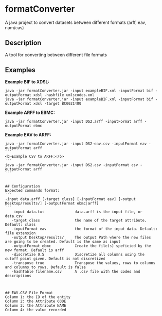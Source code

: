 # formatConverter
A java project to convert datasets between different formats (arff, eav, nam/cas)


## Description 
A tool for converting between different file formats



## Examples
<b>Example BIF to XDSL:</b>
```
java -jar formatConverter.jar -input exampleBIF.xml -inputFormat bif -outputFormat xdsl -hashfile umlscodes.xml
java -jar formatConverter.jar -input exampleBIF.xml -inputFormat bif -outputFormat xdsl -target BC0021400
```

<b>Example ARFF to EBMC:</b>
```
java -jar formatConverter.jar -input DS2.arff -inputFormat arff -outputFormat ebmc
```
<b>Example EAV to ARFF:</b>
````
java -jar formatConverter.jar -input DS2-eav.csv -inputFormat eav -outputFormat arff
```
<b>Example CSV to ARFF:</b>
```
java -jar formatConverter.jar -input DS2.csv -inputFormat csv -outputFormat arff
```


## Configuration
Expected commands format: 
```
-input data.arff [-target class] [-inputFormat eav] [-output Desktop/results/] [-outputFormat ebmc|arff]
```
   -input data.txt 	 			data.arff is the input file, or data.csv
   -target class 	 			the name of the target attribute. Default: class
   -inputFormat eav	 			the format of the input data. Default: file extension
   -output Desktop/results/  	The output Path where the new files are going to be created. Default is the same as input
   -outputFormat ebmc  			Create the file(s) speficied by the new format. Default is arff
   -discretize 0.5  			Discretize all columns using the cutoff point given. Default is not discretized
   -transpose true  			Transpose the values, rows to columns and columns to rows. Default is false
   -hashTable filename.csv		A .csv file with the codes and descriptions



## EAV.CSV File Format
Column 1: the ID of the entity
Column 2: the Attribute CODE
Column 3: the Attribute NAME
Column 4: the value recorded

